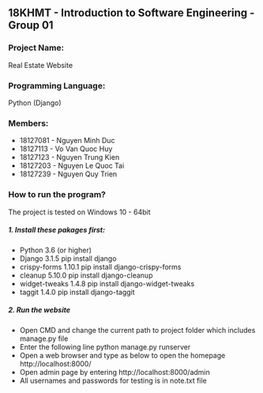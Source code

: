 ## 18KHMT - Introduction to Software Engineering - Group 01

### Project Name:
Real Estate Website

### Programming Language:
Python (Django)

### Members:
- 18127081 - Nguyen Minh Duc
- 18127113 - Vo Van Quoc Huy
- 18127123 - Nguyen Trung Kien
- 18127203 - Nguyen Le Quoc Tai
- 18127239 - Nguyen Quy Trien

### How to run the program?
The project is tested on Windows 10 - 64bit

##### 1. Install these pakages first:
* Python 3.6 (or higher)
* Django 3.1.5
    pip install django
* crispy-forms 1.10.1
    pip install django-crispy-forms
* cleanup 5.10.0
    pip install django-cleanup
* widget-tweaks 1.4.8
    pip install django-widget-tweaks
* taggit 1.4.0
    pip install django-taggit

##### 2. Run the website
* Open CMD and change the current path to project folder which includes manage.py file
* Enter the following line
    python manage.py runserver
* Open a web browser and type as below to open the homepage
    http://localhost:8000/
* Open admin page by entering
    http://localhost:8000/admin
* All usernames and passwords for testing is in note.txt file